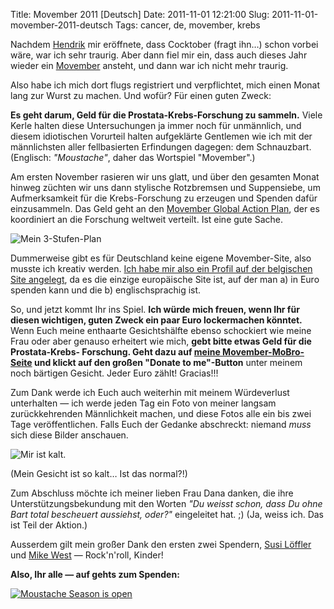Title: Movember 2011 [Deutsch]
Date: 2011-11-01 12:21:00
Slug: 2011-11-01-movember-2011-deutsch
Tags: cancer, de, movember, krebs


Nachdem [Hendrik][1] mir eröffnete, dass Cocktober (fragt ihn…) schon vorbei
wäre, war ich sehr traurig. Aber dann fiel mir ein, dass auch dieses Jahr
wieder ein [Movember][2] ansteht, und dann war ich nicht mehr traurig.

Also habe ich mich dort flugs registriert und verpflichtet, mich einen Monat
lang zur Wurst zu machen. Und wofür? Für einen guten Zweck:

**Es geht darum, Geld für die Prostata-Krebs-Forschung zu sammeln.** Viele
Kerle halten diese Untersuchungen ja immer noch für unmännlich, und diesem
idiotischen Vorurteil halten aufgeklärte Gentlemen wie ich mit der
männlichsten aller fellbasierten Erfindungen dagegen: dem Schnauzbart.
(Englisch: _"Moustache"_, daher das Wortspiel "Movember".)

Am ersten November rasieren wir uns glatt, und über den gesamten Monat hinweg
züchten wir uns dann stylische Rotzbremsen und Suppensiebe, um Aufmerksamkeit
für die Krebs-Forschung zu erzeugen und Spenden dafür einzusammeln. Das Geld
geht an den [Movember Global Action Plan][3], der es koordiniert an die
Forschung weltweit verteilt. Ist eine gute Sache.

![Mein 3-Stufen-Plan][4]

Dummerweise gibt es für Deutschland keine eigene Movember-Site, also musste
ich kreativ werden. [Ich habe mir also ein Profil auf der belgischen Site
angelegt][5], da es die einzige europäische Site ist, auf der man a) in Euro
spenden kann und die b) englischsprachig ist.

So, und jetzt kommt Ihr ins Spiel. **Ich würde mich freuen, wenn Ihr für
diesen wichtigen, guten Zweck ein paar Euro lockermachen könntet.** Wenn Euch
meine enthaarte Gesichtshälfte ebenso schockiert wie meine Frau oder aber
genauso erheitert wie mich, **gebt bitte etwas Geld für die Prostata-Krebs-
Forschung. Geht dazu auf [meine Movember-MoBro-Seite][5] und klickt auf den
großen "Donate to me"-Button** unter meinem noch bärtigen Gesicht. Jeder Euro
zählt! Gracias!!!

Zum Dank werde ich Euch auch weiterhin mit meinem Würdeverlust unterhalten —
ich werde jeden Tag ein Foto von meiner langsam zurückkehrenden Männlichkeit
machen, und diese Fotos alle ein bis zwei Tage veröffentlichen. Falls Euch der
Gedanke abschreckt: niemand _muss_ sich diese Bilder anschauen.

![Mir ist kalt.][6]

(Mein Gesicht ist so kalt… Ist das normal?!)

Zum Abschluss möchte ich meiner lieben Frau Dana danken, die ihre
Unterstützungsbekundung mit den Worten _"Du weisst schon, dass Du ohne Bart
total bescheuert aussiehst, oder?"_ eingeleitet hat. ;) (Ja, weiss ich. Das
ist Teil der Aktion.)

Ausserdem gilt mein großer Dank den ersten zwei Spendern, [Susi Löffler][7]
und [Mike West][8] — Rock'n'roll, Kinder!

**Also, Ihr alle — auf gehts zum Spenden:**

[![Moustache Season is open][9]][5]

   [1]: http://hmans.net
   [2]: http://movember.com
   [3]: http://be.movember.com/en/campaign/nesp/mens-health/
   [4]: http://dl.dropbox.com/u/7298/blog/12196067293_1.png
   [5]: http://mobro.co/czottmann
   [6]: http://dl.dropbox.com/u/7298/blog/12196067293_2.jpg
   [7]: http://www.facebook.com/profile.php?id=678035046
   [8]: https://mkw.st/
   [9]: http://dl.dropbox.com/u/7298/blog/12196067293_3.jpg
